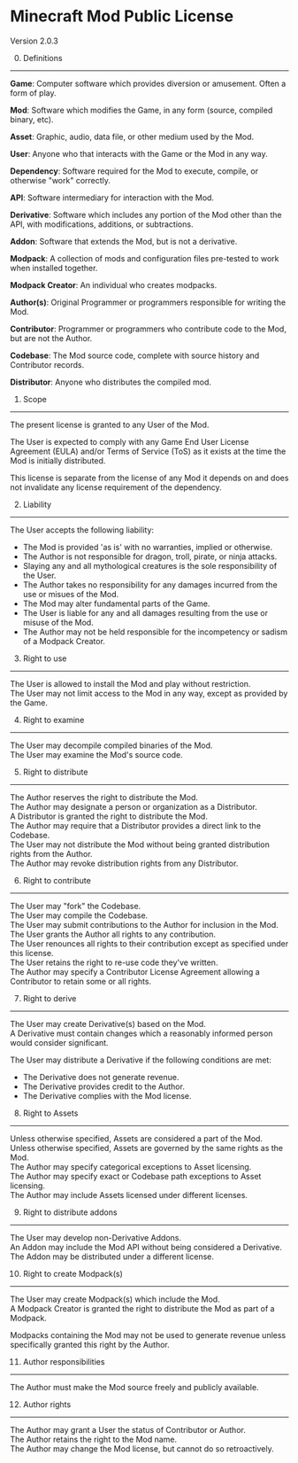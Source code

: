 Minecraft Mod Public License
============================

Version 2.0.3

0. Definitions
--------------

**Game**: Computer software which provides diversion or amusement. Often a form of play. 

**Mod**: Software which modifies the Game, in any form (source, compiled binary, etc).

**Asset**: Graphic, audio, data file, or other medium used by the Mod.

**User**: Anyone who that interacts with the Game or the Mod in any way.

**Dependency**: Software required for the Mod to execute, compile, or otherwise "work" correctly.

**API**: Software intermediary for interaction with the Mod.

**Derivative**: Software which includes any portion of the Mod other than the API, with modifications, additions, or subtractions.

**Addon**: Software that extends the Mod, but is not a derivative.

**Modpack**: A collection of mods and configuration files pre-tested to work when installed together.

**Modpack Creator**: An individual who creates modpacks.

**Author(s)**: Original Programmer or programmers responsible for writing the Mod.

**Contributor**: Programmer or programmers who contribute code to the Mod, but are not the Author.

**Codebase**: The Mod source code, complete with source history and Contributor records.

**Distributor**: Anyone who distributes the compiled mod.

1. Scope
--------

The present license is granted to any User of the Mod.

The User is expected to comply with any Game End User License Agreement (EULA) and/or Terms of Service (ToS) as it exists at the time the Mod is initially distributed.

This license is separate from the license of any Mod it depends on and does not invalidate any license requirement of the dependency.

2. Liability
--------

The User accepts the following liability:
 - The Mod is provided 'as is' with no warranties, implied or otherwise.
 - The Author is not responsible for dragon, troll, pirate, or ninja attacks.
 - Slaying any and all mythological creatures is the sole responsibility of the User.
 - The Author takes no responsibility for any damages incurred from the use or misues of the Mod.
 - The Mod may alter fundamental parts of the Game.
 - The User is liable for any and all damages resulting from the use or misuse of the Mod.
 - The Author may not be held responsible for the incompetency or sadism of a Modpack Creator.

3. Right to use
--------

The User is allowed to install the Mod and play without restriction.  
The User may not limit access to the Mod in any way, except as provided by the Game.  

4. Right to examine
--------

The User may decompile compiled binaries of the Mod.  
The User may examine the Mod's source code.

5. Right to distribute
--------

The Author reserves the right to distribute the Mod.  
The Author may designate a person or organization as a Distributor.  
A Distributor is granted the right to distribute the Mod.  
The Author may require that a Distributor provides a direct link to the Codebase.  
The User may not distribute the Mod without being granted distribution rights from the Author.  
The Author may revoke distribution rights from any Distributor.  

6. Right to contribute
--------

The User may "fork" the Codebase.  
The User may compile the Codebase.  
The User may submit contributions to the Author for inclusion in the Mod.  
The User grants the Author all rights to any contribution.  
The User renounces all rights to their contribution except as specified under this license.  
The User retains the right to re-use code they've written.  
The Author may specify a Contributor License Agreement allowing a Contributor to retain some or all rights.  

7. Right to derive
--------

The User may create Derivative(s) based on the Mod.  
A Derivative must contain changes which a reasonably informed person would consider significant.  

The User may distribute a Derivative if the following conditions are met:
 - The Derivative does not generate revenue.
 - The Derivative provides credit to the Author.
 - The Derivative complies with the Mod license.

8. Right to Assets
--------
Unless otherwise specified, Assets are considered a part of the Mod.  
Unless otherwise specified, Assets are governed by the same rights as the Mod.  
The Author may specify categorical exceptions to Asset licensing.  
The Author may specify exact or Codebase path exceptions to Asset licensing.  
The Author may include Assets licensed under different licenses.  

9. Right to distribute addons
--------

The User may develop non-Derivative Addons.  
An Addon may include the Mod API without being considered a Derivative.  
The Addon may be distributed under a different license.  

10. Right to create Modpack(s)
--------

The User may create Modpack(s) which include the Mod.  
A Modpack Creator is granted the right to distribute the Mod as part of a Modpack.  

Modpacks containing the Mod may not be used to generate revenue unless specifically granted this right by the Author.  

11. Author responsibilities
--------

The Author must make the Mod source freely and publicly available.  

12. Author rights
--------

The Author may grant a User the status of Contributor or Author.  
The Author retains the right to the Mod name.  
The Author may change the Mod license, but cannot do so retroactively.  
